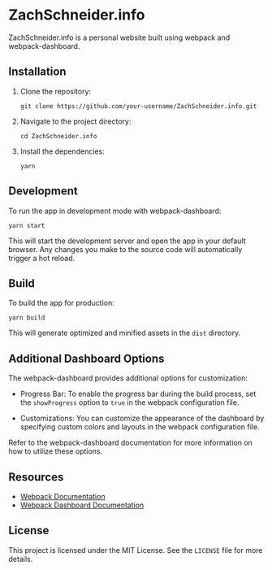 # ZachSchneider.info

ZachSchneider.info is a personal website built using webpack and webpack-dashboard.

## Installation

1.  Clone the repository:
        
    `git clone https://github.com/your-username/ZachSchneider.info.git`
    
2.  Navigate to the project directory:
        
    `cd ZachSchneider.info`
    
3.  Install the dependencies:
        
    `yarn`
    

## Development

To run the app in development mode with webpack-dashboard:

`yarn start`

This will start the development server and open the app in your default browser. Any changes you make to the source code will automatically trigger a hot reload.

## Build

To build the app for production:

`yarn build`

This will generate optimized and minified assets in the `dist` directory.

## Additional Dashboard Options

The webpack-dashboard provides additional options for customization:

*   Progress Bar: To enable the progress bar during the build process, set the `showProgress` option to `true` in the webpack configuration file.
    
*   Customizations: You can customize the appearance of the dashboard by specifying custom colors and layouts in the webpack configuration file.
    

Refer to the webpack-dashboard documentation for more information on how to utilize these options.

## Resources

*   [Webpack Documentation](https://webpack.js.org/)
*   [Webpack Dashboard Documentation](https://github.com/FormidableLabs/webpack-dashboard)

License
-------

This project is licensed under the MIT License. See the `LICENSE` file for more details.
